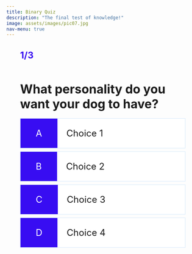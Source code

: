 ```yaml
---
title: Binary Quiz
description: "The final test of knowledge!"
image: assets/images/pic07.jpg
nav-menu: true
---
```



<head>
    <meta charset="UTF-8">
    <meta http-equiv="X-UA-Compatible" content="IE=edge">
    <meta name="viewport" content="width=device-width, initial-scale=1.0">
    <title>Dog Matcher Quiz</title>
</head>

<body>
    <div class="container">
        <div id="game" class="justify-center flex-column">
          <div id="hud">
            <div id="hud-item">
              <p class="hud-prefix">
              </p>
              <h1 class="hud-main-text" id="questionCounter">
              1/3
              </h1>
            </div>
          </div>
            <h2 id="question">What personality do you want your dog to have?</h2>
            <div class="choice-container">
                <small class="choice-prefix">A</small>
                <small class="choice-text" data-number="1">Choice 1</small>
            </div>
            <div class="choice-container">
                <small class="choice-prefix">B</small>
                <small class="choice-text" data-number="2">Choice 2</small>
            </div>
            <div class="choice-container">
                <small class="choice-prefix">C</small>
                <small class="choice-text" data-number="3">Choice 3</small>
            </div>
            <div class="choice-container">
                <small class="choice-prefix">D</small>
                <small class="choice-text" data-number="4">Choice 4</small>
            </div>
        </div>
    </div>
</body>



<style>

  .choice-container {
    display: flex;
    margin-bottom: 0.5rem;
    width: 100%;
    font-size: 1.8rem;
    border: 0.1rem solid rgb(86, 165, 235, 0.25);
    background-color: white;
  }

  .choice-container:hover {
    cursor: pointer;
    box-shadow: 0 0.4rem 1.4rem 0 rgba(86, 185, 235, 0.5);
    transform: translateY(-0.1rem);
    transition: transform 150ms;
  }

  .choice-prefix {
    padding: 1.5rem 2.5rem;
    background-color: #380df2;
    color: white;
  }

  .choice-text {
    padding: 1.5rem;
    width: 100%;
  }

  #hud {
    display: flex;
    justify-content: space-between;
  }

  .hud-prefix {
    text-align: center;
    font-size: 2rem;
  }

  .hud-main-text {
    text-align: center;
    margin: 10px 0px 10px;
  }

  #hud-item {
    display: flex;
    text-align: center;
  }

  #game {
    padding: .5rem 2.25rem;
  }

  #question {
    font-size: 2rem;
    margin: 30px 0px 18px;
  }

  h1,
  h2,
  h3,
  h4 {
  }

  h1 {
    font-size: 1.5rem;
    color: #380df2;
  }

  h1 > span {
    font-size: 1.5rem;
    font-weight: 500;
  }

  h2 {
    font-size: 4.2rem;
    font-weight: 700;
  }

  h3 {
    font-size: 2.8rem;
    font-weight: 500;
  }

</style>

<script>
  // defining variables
  const question = document.getElementById('question');
  const choices = Array.from(document.getElementsByClassName('choice-text'));
  const progressText = document.getElementById('progressText');
  const scoreText = document.getElementById('score');
  const progressBarFull = document.getElementById('progressBarFull');
  const loader = document.getElementById('loader');
  const game = document.getElementById('game');
  const MAX_QUESTIONS = 10;
  const questionCounterText = document.getElementById('questionCounter');
  let currentQuestion = {};
  let acceptingAnswers = false;
  let score = 0;
  let questionCounter = 0;
  let availableQuestions = [];
  let questionTotal = 0

  let questions = [
    // Update MAX_QUESTIONS when adding more
    // all questions and choices
      {
          question: "Pick one that you're most likely to do on a night out?",
          choice1: "Sit in bed",
          choice2: "Play video games",
          choice3: "Go out with friends",
          choice4: "PARTY!!!",
      },
      {
          question: "What would your friends describe you as?",
          choice1: "Quiet",
          choice2: "Loyal",
          choice3: "Fun",
          choice4: "Energetic",
      },
      {
          question: "What is your favorite color from these options?",
          choice1: "Black",
          choice2: "Blue",
          choice3: "Green",
          choice4: "Pink",
      },
      {
          question: "Favorite beverage?",
          choice1: "Water",
          choice2: "Tea/coffee",
          choice3: "Juice",
          choice4: "Combination of multiple drinks",
      },
      {
          question: "I am very social",
          choice1: "Completely disagree",
          choice2: "Somewhat disagree",
          choice3: "Somewhat agree",
          choice4: "Completely agree",
      },
      {
          question: "How much free time do you spend pursuing hobbies/interests?",
          choice1: "A lot",
          choice2: "A little bit",
          choice3: "Whenever I can",
          choice4: "I'm too busy",
      },
      {
          question: "I can make a plan and stay calm under pressure",
          choice1: "Thinking under pressure is easy",
          choice2: "I can take care of myself at the very least",
          choice3: "I can think but not make a good plan",
          choice4: "I stress out",
      },
      {
          question: "You are very sentimental",
          choice1: "Completely agree",
          choice2: "Somewhat agree",
          choice3: "Somewhat disagree",
          choice4: "Completely disagree",
      },
      {
          question: "I am organized",
          choice1: "Completely agree",
          choice2: "Somewhat agree",
          choice3: "Somewhat disagree",
          choice4: "Completely disagree",
      },
      {
          question: "How do you feel during presentations?",
          choice1: "Nervous breakdown",
          choice2: "A little shy",
          choice3: "Stumbles a little bit but ends good",
          choice4: "Confident",
      }
  ];

  startGame = () => {
    questionCounter = 0;
    score = 0;
    availableQuestions = [...questions];
    console.log(availableQuestions)
    getNewQuestion();
  }; 
  // plus minus which finds middle point score for each user
  endFunction = () => {
    if(userAnswer % 2 == 0) {
      let finalScore = userAnswer + .5
    }
    else {
      let finalScore = userAnswer - .5
    }
    localStorage.setItem("score", finalScore);
  }

  getNewQuestion = () => {
    // ends if no more questions
    if (availableQuestions.length === 0 || questionCounter >= MAX_QUESTIONS) {
      const resultContainer = document.getElementById("result");
      console.log(localStorage);
      console.log(localStorage.getItem("finalScore"));
      let matchScore = localStorage.getItem("finalScore")
      if(matchScore % 2 == 0) {
          matchScore = +(matchScore) + 0.5
      }
      else {
          matchScore = +(matchScore) - 0.5
      }

      console.log(matchScore)
      // redirects window per score, matching system
      if (matchScore == 10.5) {
        return window.location.assign('/teamteam/dogs/dog_musa/'); 
      }
      if (matchScore == 12.5) {
        return window.location.assign('/teamteam/dogs/dog_stark/');      
      }
      if (matchScore == 14.5) {
        return window.location.assign('/teamteam/dogs/dog_stella/');      
      }
      if (matchScore == 16.5) {
        return window.location.assign('/teamteam/dogs/dog_shuri/');  
      }
      if (matchScore == 18.5) {
        return window.location.assign('/teamteam/dogs/dog_parker/');        
      }
      if (matchScore == 20.5) {
        return window.location.assign('/teamteam/dogs/dog_bloom/');     
      }
      if (matchScore == 22.5) {
        return window.location.assign('/teamteam/dogs/dog_thor/');     
      }
      if (matchScore == 24.5) {
        return window.location.assign('/teamteam/dogs/dog_cap/');     
      }
      if (matchScore == 26.5) {
        return window.location.assign('/teamteam/dogs/dog_doug/');
      }
      if (matchScore == 28.5) {
        return window.location.assign('/teamteam/dogs/dog_honey/');
      }
      if (matchScore == 30.5) {
        return window.location.assign('/teamteam/dogs/dog_julie/');
      }
      if (matchScore == 32.5) {
        return window.location.assign('/teamteam/dogs/dog_shang/');
      }
      if (matchScore == 34.5) {
        return window.location.assign('/teamteam/dogs/dog_joe/');
      }
      if (matchScore == 36.5) {
        return window.location.assign('/teamteam/dogs/dog_harry/');
      }
      if (matchScore == 38.5) {
        return window.location.assign('/teamteam/dogs/dog_tasha/');    
      }
      if (matchScore == 40.5) {
      return window.location.assign('/teamteam/dogs/dog_bean/');   
      }
      localStorage.clear();
    }
    questionCounter++;
    questionCounterText.innerText = `Question: ${questionCounter}/${MAX_QUESTIONS}`;
    const questionIndex = Math.floor(Math.random() * availableQuestions.length);
    currentQuestion = availableQuestions[questionIndex];
    question.innerHTML = currentQuestion.question;

    choices.forEach((choice) => {
        const number = choice.dataset["number"];
        choice.innerHTML = currentQuestion["choice" + number];
    });
    // removes a question/ also determines when it ends
    availableQuestions.splice(questionIndex, 1);

    acceptingAnswers = true;
  };

  // this determines score for each choice, ex: choice3 = +3 for questionTotal
  choices.forEach((choice) => {
      choice.addEventListener('click', (e) => {
      
          if (!acceptingAnswers) return;

          acceptingAnswers = false;
          const selectedChoice = e.target;
          const selectedAnswer = selectedChoice.dataset['number'];
          let userAnswer = selectedChoice.dataset['number'];
          console.log(selectedAnswer);
          if (userAnswer == 1)  {
            questionTotal = questionTotal + 1
            console.log(questionTotal)
          }
          if (userAnswer == 2)  {
            questionTotal = questionTotal + 2
            console.log(questionTotal)
          }
          if (userAnswer == 3)  {
            questionTotal = questionTotal + 3
            console.log(questionTotal)
          }
          if (userAnswer == 4)  {
            questionTotal = questionTotal + 4
            console.log(questionTotal)
          }

          localStorage.setItem("finalScore", questionTotal)
          getNewQuestion(); 
    });
  });
  
  //starts game/quiz and will console the array of choices that the user has. IE 1-4
  startGame();
  console.log(choices)

  //fetches the api and displays in console.log for example
  fetch('https://fluffyfriendfinder.nighthawkcodingsociety.com/api/users/')
    .then((response) => response.json())
    .then((data) => console.log(data));
  
</script>